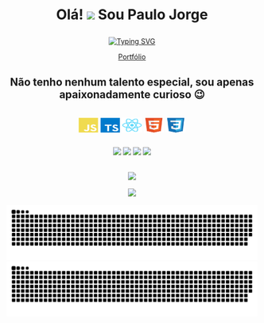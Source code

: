 
# <p align="center">Olá! <img src="https://media.giphy.com/media/hvRJCLFzcasrR4ia7z/giphy.gif" width="28"> Sou Paulo Jorge</p>


<div align="center">
  
[![Typing SVG](https://readme-typing-svg.herokuapp.com?font=Fira+Code&size=25&pause=800&color=28F765&width=480&lines=Um+desenvolvedor+web+front-end)](https://pjxsantos.github.io/)
  
</div>

<div align=center>


<a href="https://portfolio-pjxsantos.vercel.app/">
 Portfólio </a>

<h2>Não tenho nenhum talento especial, sou apenas apaixonadamente curioso 😉</h2>
  </div>
  <div align=center>
  <div style="display: inline_block"><br>
  <img align="center" alt="Paulo-Js" height="30" width="40" src="https://raw.githubusercontent.com/devicons/devicon/master/icons/javascript/javascript-plain.svg">
  <img align="center" alt="Paulo-Ts" height="30" width="40" src="https://raw.githubusercontent.com/devicons/devicon/master/icons/typescript/typescript-plain.svg">
  <img align="center" alt="Paulo-React" height="30" width="40" src="https://raw.githubusercontent.com/devicons/devicon/master/icons/react/react-original.svg">
  <img align="center" alt="Paulo-HTML" height="30" width="40" src="https://raw.githubusercontent.com/devicons/devicon/master/icons/html5/html5-original.svg">
  <img align="center" alt="Paulo-CSS" height="30" width="40" src="https://raw.githubusercontent.com/devicons/devicon/master/icons/css3/css3-original.svg">
</div></div>
  
 ##
   
  <div align=center>
  <a href="https://www.youtube.com/" target="_blank"><img src="https://img.shields.io/badge/YouTube-FF0000?style=for-the-badge&logo=youtube&logoColor=white" target="_blank"></a>
  <a href="AQUI VAI O LINK DO INSTAGRAM" target="_blank"><img src="https://img.shields.io/badge/-Instagram-%23E4405F?style=for-the-badge&logo=instagram&logoColor=white" target="_blank"></a> 
  <a href = "mailto:pauloaminsantos@gmail.com"><img src="https://img.shields.io/badge/-Gmail-%23333?style=for-the-badge&logo=gmail&logoColor=white" target="_blank"></a>
  <a href="https://www.linkedin.com/in/paulo-jorge-xavier-dos-santos-72960a269/" target="_blank"><img src="https://img.shields.io/badge/-LinkedIn-%230077B5?style=for-the-badge&logo=linkedin&logoColor=white" target="_blank"></a> 
  </div>
  <br>
  <div align=center>

  ![](https://komarev.com/ghpvc/?username=Pjxsantos&label=VISITAS+AO+PERFIL&color=25D366)
  
  </div>
 
<p align="center">
  <img  src="https://raw.githubusercontent.com/Trilokia/Trilokia/379277808c61ef204768a61bbc5d25bc7798ccf1/bottom_header.svg" color="black">
  </p>

  
![github contribution grid snake animation](https://raw.githubusercontent.com/Pjxsantos/Pjxsantos/output/github-contribution-grid-snake-dark.svg#gh-dark-mode-only)![github contribution grid snake animation](https://raw.githubusercontent.com/Pjxsantos/Pjxsantos/output/github-contribution-grid-snake.svg#gh-light-mode-only)
